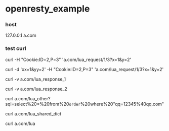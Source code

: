 # openresty_example

### host
127.0.0.1 a.com

### test curl
curl -H "Cookie:ID=2,P=3" 'a.com/lua_request/1/3?x=1&y=2'

curl -d 'xx=1&yy=2' -H "Cookie:ID=2,P=3" 'a.com/lua_request/1/3?x=1&y=2'

curl -v a.com/lua_response_1

curl -v a.com/lua_response_2

curl a.com/lua_other?sql=select%20*%20from%20`order`%20where%20\"qq=12345%40qq.com\"

curl a.com/lua_shared_dict

curl a.com/lua  
